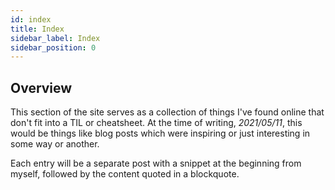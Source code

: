 ```yaml
---
id: index
title: Index
sidebar_label: Index
sidebar_position: 0
---
```


## Overview

This section of the site serves as a collection of things I've found online that don't fit into a TIL or cheatsheet. At the time of writing, _2021/05/11_, this would be things like blog posts which were inspiring or just interesting in some way or another.

Each entry will be a separate post with a snippet at the beginning from myself, followed by the content quoted in a blockquote.
